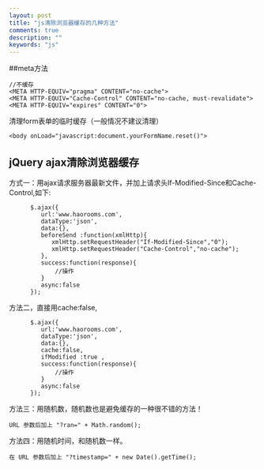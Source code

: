 ```yaml
---
layout: post
title: "js清除浏览器缓存的几种方法"
comments: true
description: ""
keywords: "js"
---
```


##meta方法

    //不缓存
    <META HTTP-EQUIV="pragma" CONTENT="no-cache"> 
    <META HTTP-EQUIV="Cache-Control" CONTENT="no-cache, must-revalidate"> 
    <META HTTP-EQUIV="expires" CONTENT="0">

清理form表单的临时缓存（一般情况不建议清理）

    <body onLoad="javascript:document.yourFormName.reset()">

## jQuery ajax清除浏览器缓存

方式一：用ajax请求服务器最新文件，并加上请求头If-Modified-Since和Cache-Control,如下:

```
      $.ajax({
         url:'www.haorooms.com',
         dataType:'json',
         data:{},
         beforeSend :function(xmlHttp){ 
            xmlHttp.setRequestHeader("If-Modified-Since","0"); 
            xmlHttp.setRequestHeader("Cache-Control","no-cache");
         },
         success:function(response){
             //操作
         }
         async:false
      });
```

方法二，直接用cache:false,

```
      $.ajax({
         url:'www.haorooms.com',
         dataType:'json',
         data:{},
         cache:false, 
         ifModified :true ,
         success:function(response){
             //操作
         }
         async:false
      });
```

方法三：用随机数，随机数也是避免缓存的一种很不错的方法！

    URL 参数后加上 "?ran=" + Math.random();
方法四：用随机时间，和随机数一样。

    在 URL 参数后加上 "?timestamp=" + new Date().getTime(); 
